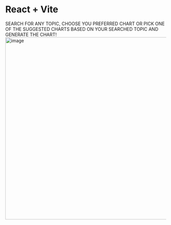 # React + Vite

SEARCH FOR ANY TOPIC, CHOOSE YOU PREFERRED CHART OR PICK ONE OF THE SUGGESTED CHARTS BASED ON YOUR SEARCHED TOPIC AND GENERATE THE CHART!
<img width="677" height="569" alt="image" src="https://github.com/user-attachments/assets/a3bf227b-2aa4-468e-9d55-a5ea559acf49" />
